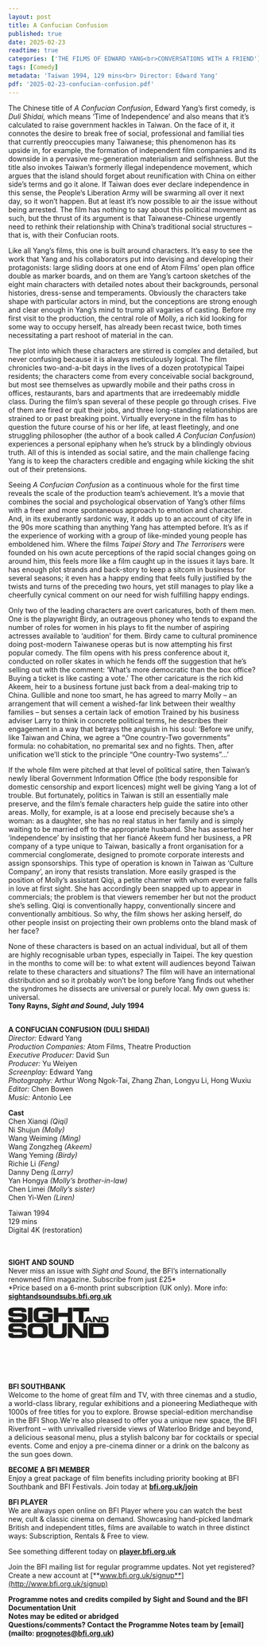 ```yaml
---
layout: post
title: A Confucian Confusion
published: true
date: 2025-02-23
readtime: true
categories: ['THE FILMS OF EDWARD YANG<br>CONVERSATIONS WITH A FRIEND']
tags: [Comedy]
metadata: 'Taiwan 1994, 129 mins<br> Director: Edward Yang'
pdf: '2025-02-23-confucian-confusion.pdf'
---
```


The Chinese title of _A Confucian Confusion_, Edward Yang’s first comedy, is _Duli Shidai,_ which means ‘Time of Independence’ and also means that it’s calculated to raise government hackles in Taiwan. On the face of it, it connotes the desire to break free of social, professional and familial ties that currently preoccupies many Taiwanese; this phenomenon has its upside in, for example, the formation of independent film companies and its downside in a pervasive me-generation materialism and selfishness. But the title also invokes Taiwan’s formerly illegal independence movement, which argues that the island should forget about reunification with China on either side’s terms and go it alone. If Taiwan does ever declare independence in this sense, the People’s Liberation Army will be swarming all over it next day, so it won’t happen. But at least it’s now possible to air the issue without being arrested. The film has nothing to say about this political movement as such, but the thrust of its argument is that Taiwanese-Chinese urgently need to rethink their relationship with China’s traditional social structures – that is, with their Confucian roots.

Like all Yang’s films, this one is built around characters. It’s easy to see the work that Yang and his collaborators put into devising and developing their protagonists: large sliding doors at one end of Atom Films’ open plan office double as marker boards, and on them are Yang’s cartoon sketches of the eight main characters with detailed notes about their backgrounds, personal histories, dress-sense and temperaments. Obviously the characters take shape with particular actors in mind, but the conceptions are strong enough and clear enough in Yang’s mind to trump all vagaries of casting. Before my first visit to the production, the central role of Molly, a rich kid looking for some way to occupy herself, has already been recast twice, both times necessitating a part reshoot of material in the can.

The plot into which these characters are stirred is complex and detailed, but never confusing because it is always meticulously logical. The film chronicles two-and-a-bit days in the lives of a dozen prototypical Taipei residents; the characters come from every conceivable social background, but most see themselves as upwardly mobile and their paths cross in offices, restaurants, bars and apartments that are irredeemably middle class. During the film’s span several of these people go through crises. Five of them are fired or quit their jobs, and three long-standing relationships are strained to or past breaking point. Virtually everyone in the film has to question the future course of his or her life, at least fleetingly, and one struggling philosopher (the author of a book called _A Confucian Confusion_) experiences a personal epiphany when he’s struck by a blindingly obvious truth. All of this is intended as social satire, and the main challenge facing Yang is to keep the characters credible and engaging while kicking the shit out of their pretensions.

Seeing _A Confucian Confusion_ as a continuous whole for the first time reveals the scale of the production team’s achievement. It’s a movie that combines the social and psychological observation of Yang’s other films with a freer and more spontaneous approach to emotion and character. And, in its exuberantly sardonic way, it adds up to an account of city life in the 90s more scathing than anything Yang has attempted before. It’s as if the experience of working with a group of like-minded young people has emboldened him. Where the films _Taipei Story_ and _The Terrorisers_ were founded on his own acute perceptions of the rapid social changes going on around him, this feels more like a film caught up in the issues it lays bare. It has enough plot strands and back-story to keep a sitcom in business for several seasons; it even has a happy ending that feels fully justified by the twists and turns of the preceding two hours, yet still manages to play like a cheerfully cynical comment on our need for wish fulfilling happy endings.

Only two of the leading characters are overt caricatures, both of them men. One is the playwright Birdy, an outrageous phoney who tends to expand the number of roles for women in his plays to fit the number of aspiring actresses available to ‘audition’ for them. Birdy came to cultural prominence doing post-modern Taiwanese operas but is now attempting his first popular comedy. The film opens with his press conference about it, conducted on roller skates in which he fends off the suggestion that he’s selling out with the comment: ‘What’s more democratic than the box office? Buying a ticket is like casting a vote.’ The other caricature is the rich kid Akeem, heir to a business fortune just back from a deal-making trip to China. Gullible and none too smart, he has agreed to marry Molly – an arrangement that will cement a wished-far link between their wealthy families – but senses a certain lack of emotion Trained by his business adviser Larry to think in concrete political terms, he describes their engagement in a way that betrays the anguish in his soul: ‘Before we unify, like Taiwan and China, we agree a “One country-Two governments” formula: no cohabitation, no premarital sex and no fights. Then, after unification we’ll stick to the principle “One country-Two systems”…’

If the whole film were pitched at that level of political satire, then Taiwan’s newly liberal Government Information Office (the body responsible for domestic censorship and export licences) might well be giving Yang a lot of trouble. But fortunately, politics in Taiwan is still an essentially male preserve, and the film’s female characters help guide the satire into other areas. Molly, for example, is at a loose end precisely because she’s a woman: as a daughter, she has no real status in her family and is simply waiting to be married off to the appropriate husband. She has asserted her ‘independence’ by insisting that her fiancé Akeem fund her business, a PR company of a type unique to Taiwan, basically a front organisation for a commercial conglomerate, designed to promote corporate interests and assign sponsorships. This type of operation is known in Taiwan as ‘Culture Company’, an irony that resists translation. More easily grasped is the position of Molly’s assistant Qiqi, a petite charmer with whom everyone falls in love at first sight. She has accordingly been snapped up to appear in commercials; the problem is that viewers remember her but not the product she’s selling. Qiqi is conventionally happy, conventionally sincere and conventionally ambitious. So why, the film shows her asking herself, do other people insist on projecting their own problems onto the bland mask of her face?

None of these characters is based on an actual individual, but all of them are highly recognisable urban types, especially in Taipei. The key question in the months to come will be: to what extent will audiences beyond Taiwan relate to these characters and situations? The film will have an international distribution and so it probably won’t be long before Yang finds out whether the syndromes he dissects are universal or purely local. My own guess is: universal.  
**Tony Rayns, _Sight and Sound_, July 1994**
<br><br>

**A CONFUCIAN CONFUSION (DULI SHIDAI)**<br>
_Director:_ Edward Yang<br>
_Production Companies:_ Atom Films,  Theatre Production<br>
_Executive Producer:_ David Sun<br>
_Producer:_ Yu Weiyen<br>
_Screenplay:_ Edward Yang<br>
_Photography:_ Arthur Wong Ngok-Tai, Zhang Zhan, Longyu Li, Hong Wuxiu<br>
_Editor:_ Chen Bowen<br>
_Music:_ Antonio Lee<br>

**Cast**<br>
Chen Xianqi _(Qiqi)_<br>
Ni Shujun _(Molly)_<br>
Wang Weiming _(Ming)_<br>
Wang Zongzheg _(Akeem)_<br>
Wang Yeming _(Birdy)_<br>
Richie Li _(Feng)_<br>
Danny Deng _(Larry)_<br>
Yan Hongya _(Molly’s brother-in-law)_<br>
Chen Limei _(Molly’s sister)_<br>
Chen Yi-Wen _(Liren)_<br>

Taiwan 1994<br>
129 mins<br>
Digital 4K (restoration)<br>
<br><br>

**SIGHT AND SOUND**<br>
Never miss an issue with _Sight and Sound_, the BFI’s internationally renowned film magazine. Subscribe from just £25*<br>
*Price based on a 6-month print subscription (UK only). More info: [**sightandsoundsubs.bfi.org.uk**](https://sightandsoundsubs.bfi.org.uk/subscribe)

<img style="float: left;" src="/img/sight-and-sound.jpg" width="40%" height="40%"><br><br><br><br><br><br><br><br>

**BFI SOUTHBANK**  
Welcome to the home of great film and TV, with three cinemas and a studio, a world-class library, regular exhibitions and a pioneering Mediatheque with 1000s of free titles for you to explore. Browse special-edition merchandise in the BFI Shop.We&#39;re also pleased to offer you a unique new space, the BFI Riverfront – with unrivalled riverside views of Waterloo Bridge and beyond, a delicious seasonal menu, plus a stylish balcony bar for cocktails or special events. Come and enjoy a pre-cinema dinner or a drink on the balcony as the sun goes down.  

**BECOME A BFI MEMBER**  
Enjoy a great package of film benefits including priority booking at BFI Southbank and BFI Festivals. Join today at [**bfi.org.uk/join**](http://www.bfi.org.uk/join)  

**BFI PLAYER**  
 We are always open online on BFI Player where you can watch the best new, cult &amp; classic cinema on demand. Showcasing hand-picked landmark British and independent titles, films are available to watch in three distinct ways: Subscription, Rentals &amp; Free to view.  

See something different today on [**player.bfi.org.uk**](https://player.bfi.org.uk)  

Join the BFI mailing list for regular programme updates. Not yet registered? Create a new account at [**www.bfi.org.uk/signup**](http://www.bfi.org.uk/signup)

**Programme notes and credits compiled by Sight and Sound and the BFI Documentation Unit  
Notes may be edited or abridged  
Questions/comments? Contact the Programme Notes team by [email](mailto: prognotes@bfi.org.uk)**

<!--stackedit_data:
eyJoaXN0b3J5IjpbLTIzNjIzNDQ0OF19
-->
